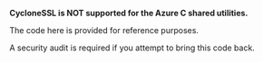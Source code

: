 **CycloneSSL is NOT supported for the Azure C shared utilities.**

The code here is provided for reference purposes.

A security audit is required if you attempt to bring this code back.
